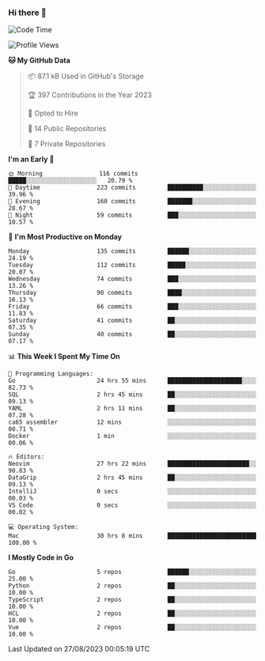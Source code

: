 ### Hi there 👋
<!--![visitors](https://visitor-badge.glitch.me/badge?page_id=d0zingcat)-->
<!--
**d0zingcat/d0zingcat** is a ✨ _special_ ✨ repository because its `README.md` (this file) appears on your GitHub profile.

Here are some ideas to get you started:

- 🔭 I’m currently working on ...
- 🌱 I’m currently learning ...
- 👯 I’m looking to collaborate on ...
- 🤔 I’m looking for help with ...
- 💬 Ask me about ...
- 📫 How to reach me: ...
- 😄 Pronouns: ...
- ⚡ Fun fact: ...
-->
<!--START_SECTION:waka-->
![Code Time](http://img.shields.io/badge/Code%20Time-2%2C978%20hrs%2031%20mins-blue)

![Profile Views](http://img.shields.io/badge/Profile%20Views-0-blue)

**🐱 My GitHub Data** 

> 📦 87.1 kB Used in GitHub's Storage 
 > 
> 🏆 397 Contributions in the Year 2023
 > 
> 💼 Opted to Hire
 > 
> 📜 14 Public Repositories 
 > 
> 🔑 7 Private Repositories 
 > 
**I'm an Early 🐤** 

```text
🌞 Morning                116 commits         █████░░░░░░░░░░░░░░░░░░░░   20.79 % 
🌆 Daytime                223 commits         ██████████░░░░░░░░░░░░░░░   39.96 % 
🌃 Evening                160 commits         ███████░░░░░░░░░░░░░░░░░░   28.67 % 
🌙 Night                  59 commits          ███░░░░░░░░░░░░░░░░░░░░░░   10.57 % 
```
📅 **I'm Most Productive on Monday** 

```text
Monday                   135 commits         ██████░░░░░░░░░░░░░░░░░░░   24.19 % 
Tuesday                  112 commits         █████░░░░░░░░░░░░░░░░░░░░   20.07 % 
Wednesday                74 commits          ███░░░░░░░░░░░░░░░░░░░░░░   13.26 % 
Thursday                 90 commits          ████░░░░░░░░░░░░░░░░░░░░░   16.13 % 
Friday                   66 commits          ███░░░░░░░░░░░░░░░░░░░░░░   11.83 % 
Saturday                 41 commits          ██░░░░░░░░░░░░░░░░░░░░░░░   07.35 % 
Sunday                   40 commits          ██░░░░░░░░░░░░░░░░░░░░░░░   07.17 % 
```


📊 **This Week I Spent My Time On** 

```text
💬 Programming Languages: 
Go                       24 hrs 55 mins      █████████████████████░░░░   82.73 % 
SQL                      2 hrs 45 mins       ██░░░░░░░░░░░░░░░░░░░░░░░   09.13 % 
YAML                     2 hrs 11 mins       ██░░░░░░░░░░░░░░░░░░░░░░░   07.28 % 
ca65 assembler           12 mins             ░░░░░░░░░░░░░░░░░░░░░░░░░   00.71 % 
Docker                   1 min               ░░░░░░░░░░░░░░░░░░░░░░░░░   00.06 % 

🔥 Editors: 
Neovim                   27 hrs 22 mins      ███████████████████████░░   90.83 % 
DataGrip                 2 hrs 45 mins       ██░░░░░░░░░░░░░░░░░░░░░░░   09.13 % 
IntelliJ                 0 secs              ░░░░░░░░░░░░░░░░░░░░░░░░░   00.03 % 
VS Code                  0 secs              ░░░░░░░░░░░░░░░░░░░░░░░░░   00.02 % 

💻 Operating System: 
Mac                      30 hrs 8 mins       █████████████████████████   100.00 % 
```

**I Mostly Code in Go** 

```text
Go                       5 repos             ██████░░░░░░░░░░░░░░░░░░░   25.00 % 
Python                   2 repos             ██░░░░░░░░░░░░░░░░░░░░░░░   10.00 % 
TypeScript               2 repos             ██░░░░░░░░░░░░░░░░░░░░░░░   10.00 % 
HCL                      2 repos             ██░░░░░░░░░░░░░░░░░░░░░░░   10.00 % 
Vue                      2 repos             ██░░░░░░░░░░░░░░░░░░░░░░░   10.00 % 
```




 Last Updated on 27/08/2023 00:05:19 UTC
<!--END_SECTION:waka-->


